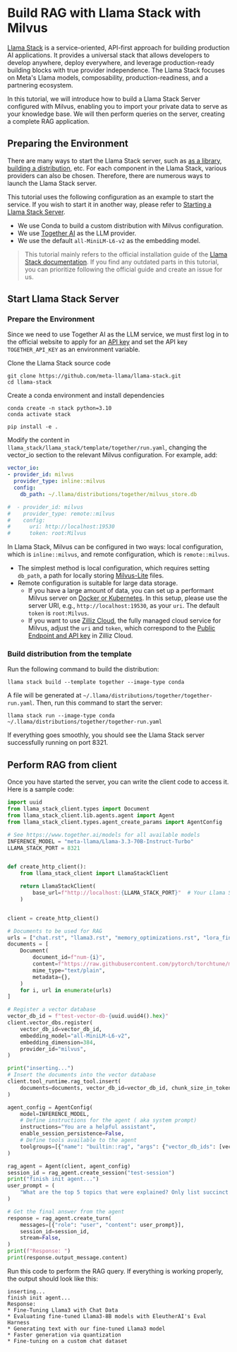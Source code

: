 # Build RAG with Llama Stack with Milvus  
[Llama Stack](https://github.com/meta-llama/llama-stack/tree/main) is a service-oriented, API-first approach for building production AI applications. It provides a universal stack that allows developers to develop anywhere, deploy everywhere, and leverage production-ready building blocks with true provider independence. The Llama Stack focuses on Meta's Llama models, composability, production-readiness, and a partnering ecosystem.

In this tutorial, we will introduce how to build a Llama Stack Server configured with Milvus, enabling you to import your private data to serve as your knowledge base. We will then perform queries on the server, creating a complete RAG application.

## Preparing the Environment
There are many ways to start the Llama Stack server, such as [as a library](https://llama-stack.readthedocs.io/en/latest/distributions/importing_as_library.html), [building a distribution](https://llama-stack.readthedocs.io/en/latest/distributions/building_distro.html), etc. For each component in the Llama Stack, various providers can also be chosen. Therefore, there are numerous ways to launch the Llama Stack server.  

This tutorial uses the following configuration as an example to start the service. If you wish to start it in another way, please refer to [Starting a Llama Stack Server](https://llama-stack.readthedocs.io/en/latest/distributions/index.html).
- We use Conda to build a custom distribution with Milvus configuration.
- We use [Together AI](https://llama-stack.readthedocs.io/en/latest/distributions/self_hosted_distro/together.html#via-conda) as the LLM provider.
- We use the default `all-MiniLM-L6-v2` as the embedding model.  
> This tutorial mainly refers to the official installation guide of the [Llama Stack documentation](https://llama-stack.readthedocs.io/en/latest/index.html). If you find any outdated parts in this tutorial, you can prioritize following the official guide and create an issue for us.

## Start Llama Stack Server
### Prepare the Environment
Since we need to use Together AI as the LLM service, we must first log in to the official website to apply for an [API key](https://api.together.xyz/settings/api-keys) and set the API key `TOGETHER_API_KEY` as an environment variable. 

Clone the Llama Stack source code
```
git clone https://github.com/meta-llama/llama-stack.git
cd llama-stack
```  
Create a conda environment and install dependencies
```
conda create -n stack python=3.10
conda activate stack

pip install -e .
```  
Modify the content in `llama_stack/llama_stack/template/together/run.yaml`, changing the vector_io section to the relevant Milvus configuration. For example, add:
```yaml
vector_io:
- provider_id: milvus
  provider_type: inline::milvus
  config:
    db_path: ~/.llama/distributions/together/milvus_store.db

#  - provider_id: milvus
#    provider_type: remote::milvus
#    config:
#      uri: http://localhost:19530
#      token: root:Milvus
```
In Llama Stack, Milvus can be configured in two ways: local configuration, which is `inline::milvus`, and remote configuration, which is `remote::milvus`.
- The simplest method is local configuration, which requires setting `db_path`, a path for locally storing [Milvus-Lite](https://milvus.io/docs/quickstart.md) files.
- Remote configuration is suitable for large data storage.
    - If you have a large amount of data, you can set up a performant Milvus server on [Docker or Kubernetes](https://milvus.io/docs/quickstart.md). In this setup, please use the server URI, e.g., `http://localhost:19530`, as your `uri`. The default `token` is `root:Milvus`.
    - If you want to use [Zilliz Cloud](https://zilliz.com/cloud), the fully managed cloud service for Milvus, adjust the `uri` and `token`, which correspond to the [Public Endpoint and API key](https://docs.zilliz.com/docs/on-zilliz-cloud-console#free-cluster-details) in Zilliz Cloud.

### Build distribution from the template
Run the following command to build the distribution:
```
llama stack build --template together --image-type conda
```
A file will be generated at `~/.llama/distributions/together/together-run.yaml`. Then, run this command to start the server:
```
llama stack run --image-type conda ~/.llama/distributions/together/together-run.yaml
```
If everything goes smoothly, you should see the Llama Stack server successfully running on port 8321.

## Perform RAG from client  
Once you have started the server, you can write the client code to access it. Here is a sample code:

```python
import uuid
from llama_stack_client.types import Document
from llama_stack_client.lib.agents.agent import Agent
from llama_stack_client.types.agent_create_params import AgentConfig

# See https://www.together.ai/models for all available models
INFERENCE_MODEL = "meta-llama/Llama-3.3-70B-Instruct-Turbo"
LLAMA_STACK_PORT = 8321


def create_http_client():
    from llama_stack_client import LlamaStackClient

    return LlamaStackClient(
        base_url=f"http://localhost:{LLAMA_STACK_PORT}"  # Your Llama Stack Server URL
    )


client = create_http_client()

# Documents to be used for RAG
urls = ["chat.rst", "llama3.rst", "memory_optimizations.rst", "lora_finetune.rst"]
documents = [
    Document(
        document_id=f"num-{i}",
        content=f"https://raw.githubusercontent.com/pytorch/torchtune/main/docs/source/tutorials/{url}",
        mime_type="text/plain",
        metadata={},
    )
    for i, url in enumerate(urls)
]

# Register a vector database
vector_db_id = f"test-vector-db-{uuid.uuid4().hex}"
client.vector_dbs.register(
    vector_db_id=vector_db_id,
    embedding_model="all-MiniLM-L6-v2",
    embedding_dimension=384,
    provider_id="milvus",
)

print("inserting...")
# Insert the documents into the vector database
client.tool_runtime.rag_tool.insert(
    documents=documents, vector_db_id=vector_db_id, chunk_size_in_tokens=1024,
)

agent_config = AgentConfig(
    model=INFERENCE_MODEL,
    # Define instructions for the agent ( aka system prompt)
    instructions="You are a helpful assistant",
    enable_session_persistence=False,
    # Define tools available to the agent
    toolgroups=[{"name": "builtin::rag", "args": {"vector_db_ids": [vector_db_id]}}],
)

rag_agent = Agent(client, agent_config)
session_id = rag_agent.create_session("test-session")
print("finish init agent...")
user_prompt = (
    "What are the top 5 topics that were explained? Only list succinct bullet points."
)

# Get the final answer from the agent
response = rag_agent.create_turn(
    messages=[{"role": "user", "content": user_prompt}],
    session_id=session_id,
    stream=False,
)
print(f"Response: ")
print(response.output_message.content)
```
Run this code to perform the RAG query.
If everything is working properly, the output should look like this:

```log
inserting...
finish init agent...
Response: 
* Fine-Tuning Llama3 with Chat Data
* Evaluating fine-tuned Llama3-8B models with EleutherAI's Eval Harness
* Generating text with our fine-tuned Llama3 model
* Faster generation via quantization
* Fine-tuning on a custom chat dataset
```


